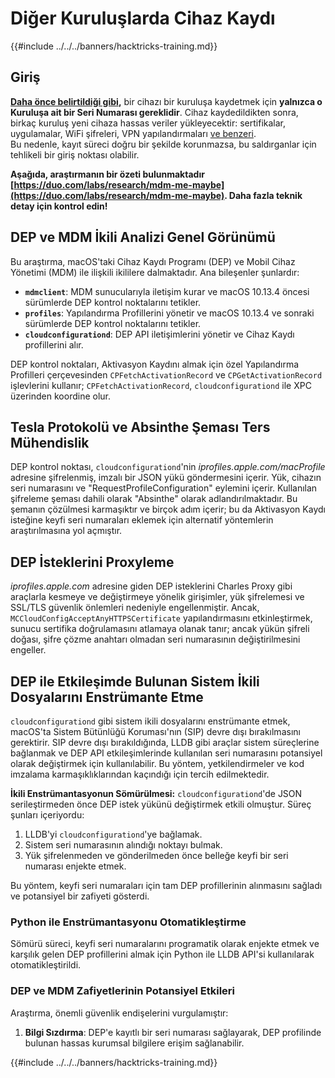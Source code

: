 # Diğer Kuruluşlarda Cihaz Kaydı

{{#include ../../../banners/hacktricks-training.md}}

## Giriş

[**Daha önce belirtildiği gibi**](./#what-is-mdm-mobile-device-management)**,** bir cihazı bir kuruluşa kaydetmek için **yalnızca o Kuruluşa ait bir Seri Numarası gereklidir**. Cihaz kaydedildikten sonra, birkaç kuruluş yeni cihaza hassas veriler yükleyecektir: sertifikalar, uygulamalar, WiFi şifreleri, VPN yapılandırmaları [ve benzeri](https://developer.apple.com/enterprise/documentation/Configuration-Profile-Reference.pdf).\
Bu nedenle, kayıt süreci doğru bir şekilde korunmazsa, bu saldırganlar için tehlikeli bir giriş noktası olabilir.

**Aşağıda, araştırmanın bir özeti bulunmaktadır [https://duo.com/labs/research/mdm-me-maybe](https://duo.com/labs/research/mdm-me-maybe). Daha fazla teknik detay için kontrol edin!**

## DEP ve MDM İkili Analizi Genel Görünümü

Bu araştırma, macOS'taki Cihaz Kaydı Programı (DEP) ve Mobil Cihaz Yönetimi (MDM) ile ilişkili ikililere dalmaktadır. Ana bileşenler şunlardır:

- **`mdmclient`**: MDM sunucularıyla iletişim kurar ve macOS 10.13.4 öncesi sürümlerde DEP kontrol noktalarını tetikler.
- **`profiles`**: Yapılandırma Profillerini yönetir ve macOS 10.13.4 ve sonraki sürümlerde DEP kontrol noktalarını tetikler.
- **`cloudconfigurationd`**: DEP API iletişimlerini yönetir ve Cihaz Kaydı profillerini alır.

DEP kontrol noktaları, Aktivasyon Kaydını almak için özel Yapılandırma Profilleri çerçevesinden `CPFetchActivationRecord` ve `CPGetActivationRecord` işlevlerini kullanır; `CPFetchActivationRecord`, `cloudconfigurationd` ile XPC üzerinden koordine olur.

## Tesla Protokolü ve Absinthe Şeması Ters Mühendislik

DEP kontrol noktası, `cloudconfigurationd`'nin _iprofiles.apple.com/macProfile_ adresine şifrelenmiş, imzalı bir JSON yükü göndermesini içerir. Yük, cihazın seri numarasını ve "RequestProfileConfiguration" eylemini içerir. Kullanılan şifreleme şeması dahili olarak "Absinthe" olarak adlandırılmaktadır. Bu şemanın çözülmesi karmaşıktır ve birçok adım içerir; bu da Aktivasyon Kaydı isteğine keyfi seri numaraları eklemek için alternatif yöntemlerin araştırılmasına yol açmıştır.

## DEP İsteklerini Proxyleme

_iprofiles.apple.com_ adresine giden DEP isteklerini Charles Proxy gibi araçlarla kesmeye ve değiştirmeye yönelik girişimler, yük şifrelemesi ve SSL/TLS güvenlik önlemleri nedeniyle engellenmiştir. Ancak, `MCCloudConfigAcceptAnyHTTPSCertificate` yapılandırmasını etkinleştirmek, sunucu sertifika doğrulamasını atlamaya olanak tanır; ancak yükün şifreli doğası, şifre çözme anahtarı olmadan seri numarasının değiştirilmesini engeller.

## DEP ile Etkileşimde Bulunan Sistem İkili Dosyalarını Enstrümante Etme

`cloudconfigurationd` gibi sistem ikili dosyalarını enstrümante etmek, macOS'ta Sistem Bütünlüğü Koruması'nın (SIP) devre dışı bırakılmasını gerektirir. SIP devre dışı bırakıldığında, LLDB gibi araçlar sistem süreçlerine bağlanmak ve DEP API etkileşimlerinde kullanılan seri numarasını potansiyel olarak değiştirmek için kullanılabilir. Bu yöntem, yetkilendirmeler ve kod imzalama karmaşıklıklarından kaçındığı için tercih edilmektedir.

**İkili Enstrümantasyonun Sömürülmesi:**
`cloudconfigurationd`'de JSON serileştirmeden önce DEP istek yükünü değiştirmek etkili olmuştur. Süreç şunları içeriyordu:

1. LLDB'yi `cloudconfigurationd`'ye bağlamak.
2. Sistem seri numarasının alındığı noktayı bulmak.
3. Yük şifrelenmeden ve gönderilmeden önce belleğe keyfi bir seri numarası enjekte etmek.

Bu yöntem, keyfi seri numaraları için tam DEP profillerinin alınmasını sağladı ve potansiyel bir zafiyeti gösterdi.

### Python ile Enstrümantasyonu Otomatikleştirme

Sömürü süreci, keyfi seri numaralarını programatik olarak enjekte etmek ve karşılık gelen DEP profillerini almak için Python ile LLDB API'si kullanılarak otomatikleştirildi.

### DEP ve MDM Zafiyetlerinin Potansiyel Etkileri

Araştırma, önemli güvenlik endişelerini vurgulamıştır:

1. **Bilgi Sızdırma**: DEP'e kayıtlı bir seri numarası sağlayarak, DEP profilinde bulunan hassas kurumsal bilgilere erişim sağlanabilir.

{{#include ../../../banners/hacktricks-training.md}}
